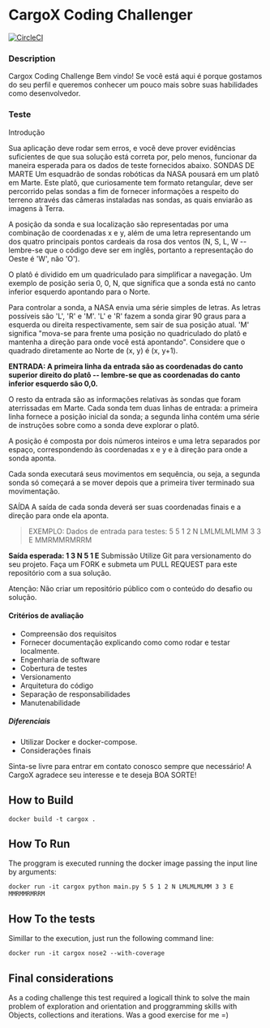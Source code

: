 # CargoX Coding Challenger 
[![CircleCI](https://circleci.com/gh/alvaropaco/mars-explorer.svg?style=svg)](https://circleci.com/gh/alvaropaco/mars-explorer/tree/master)

### Description

Cargox Coding Challenge 
Bem vindo! Se você está aqui é porque gostamos do seu perfil e 
queremos conhecer um pouco mais sobre suas habilidades como 
desenvolvedor.

### Teste 

Introdução 

Sua aplicação deve rodar sem erros, e você deve prover 
evidências suficientes de que sua solução está correta por, 
pelo menos, funcionar da maneira esperada para os dados de 
teste fornecidos abaixo. 
SONDAS DE MARTE Um esquadrão de sondas robóticas da NASA 
pousará em um platô em Marte. Este platô, que curiosamente tem 
formato retangular, deve ser percorrido pelas sondas a fim de 
fornecer informações a respeito do terreno através das câmeras 
instaladas nas sondas, as quais enviarão as imagens à Terra. 

A posição da sonda e sua localização são representadas por uma 
combinação de coordenadas x e y, além de uma letra 
representando um dos quatro principais pontos cardeais da rosa 
dos ventos (N, S, L, W -- lembre-se que o código deve ser em 
inglês, portanto a representação do Oeste é 'W', não 'O'). 

O platô é dividido em um quadriculado para simplificar a 
navegação. Um exemplo de posição seria 0, 0, N, que significa 
que a sonda está no canto inferior esquerdo apontando para o 
Norte. 

Para controlar a sonda, a NASA envia uma série simples de 
letras. As letras possíveis são 'L', 'R' e 'M'. 'L' e 'R' 
fazem a sonda girar 90 graus para a esquerda ou direita 
respectivamente, sem sair de sua posição atual. 'M' significa 
"mova-se para frente uma posição no quadriculado do platô e 
mantenha a direção para onde você está apontando". 
Considere que o quadrado diretamente ao Norte de (x, y) é (x, 
y+1). 

**ENTRADA: A primeira linha da entrada são as coordenadas do 
canto superior direito do platô -- lembre-se que as 
coordenadas do canto inferior esquerdo são 0,0.**

O resto da entrada são as informações relativas às sondas que 
foram aterrissadas em Marte. Cada sonda tem duas linhas de 
entrada: a primeira linha fornece a posição inicial da sonda; 
a segunda linha contém uma série de instruções sobre como a 
sonda deve explorar o platô. 

A posição é composta por dois números inteiros e uma letra 
separados por espaço, correspondendo às coordenadas x e y e à 
direção para onde a sonda aponta. 

Cada sonda executará seus movimentos em sequência, ou seja, a 
segunda sonda só começará a se mover depois que a primeira 
tiver terminado sua movimentação. 

SAÍDA A saída de cada sonda deverá ser suas coordenadas finais 
e a direção para onde ela aponta. 

> EXEMPLO: Dados de entrada para testes: 5 5 1 2 N LMLMLMLMM 3 3 
E MMRMMRMRRM 

**Saída esperada: 1 3 N 5 1 E** 
Submissão 
Utilize Git para versionamento do seu projeto. Faça um FORK e 
submeta um PULL REQUEST para este repositório com a sua 
solução. 

Atenção: Não criar um repositório público com o conteúdo do 
desafio ou solução. 

#### Critérios de avaliação 
- Compreensão dos requisitos 
- Fornecer documentação explicando como como rodar e testar 
localmente. 
- Engenharia de software 
- Cobertura de testes 
- Versionamento 
- Arquitetura do código 
- Separação de responsabilidades 
- Manutenabilidade 
##### Diferenciais 
- Utilizar Docker e docker-compose. 
- Considerações finais 

Sinta-se livre para entrar em contato conosco sempre que 
necessário! 
A CargoX agradece seu interesse e te deseja BOA SORTE! 

## How to Build

`docker build -t cargox .`

## How To Run

The proggram is executed running the docker image passing the input line by arguments:

`docker run -it cargox python main.py 5 5 1 2 N LMLMLMLMM 3 3 E MMRMMRMRRM`

## How To the tests

Simillar to the execution, just run the following command line:

`docker run -it cargox nose2 --with-coverage`

## Final considerations

As a coding challenge this test required a logicall think to solve the main problem of exploration and orientation and proggramming skills with Objects, collections and iterations. Was a good exercise for me =)
